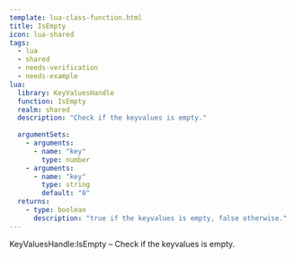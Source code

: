 ```yaml
---
template: lua-class-function.html
title: IsEmpty
icon: lua-shared
tags:
  - lua
  - shared
  - needs-verification
  - needs-example
lua:
  library: KeyValuesHandle
  function: IsEmpty
  realm: shared
  description: "Check if the keyvalues is empty."
  
  argumentSets:
    - arguments:
      - name: "key"
        type: number
    - arguments:
      - name: "key"
        type: string
        default: "0"
  returns:
    - type: boolean
      description: "true if the keyvalues is empty, false otherwise."
---
```


<div class="lua__search__keywords">
KeyValuesHandle:IsEmpty &#x2013; Check if the keyvalues is empty.
</div>
